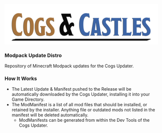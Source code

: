 ![Main Banner](./MainBanner.png)
### Modpack Update Distro
Repository of Minecraft Modpack updates for the Cogs Updater.

### How It Works
- The Latest Update & Manifest pushed to the Release will be automatically downloaded by the Cogs Updater, installing it into your Game Directory.
- The ModManifest is a list of all mod files that should be installed, or retained by the installer. Anything file or outdated mods not listed in the manifest will be deleted automatically.
  - ModManifests can be generated from within the Dev Tools of the Cogs Updater.
